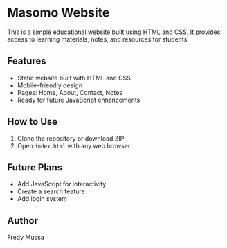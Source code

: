 # Masomo Website

This is a simple educational website built using HTML and CSS. It provides access to learning materials, notes, and resources for students.

## Features
- Static website built with HTML and CSS
- Mobile-friendly design
- Pages: Home, About, Contact, Notes
- Ready for future JavaScript enhancements

## How to Use
1. Clone the repository or download ZIP
2. Open `index.html` with any web browser

## Future Plans
- Add JavaScript for interactivity
- Create a search feature
- Add login system

## Author
Fredy Mussa
